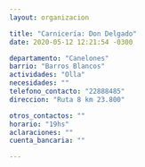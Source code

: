 ```yaml
---
layout: organizacion

title: "Carnicería: Don Delgado"
date: 2020-05-12 12:21:54 -0300

departamento: "Canelones"
barrio: "Barros Blancos"
actividades: "Olla"
necesidades: ""
telefono_contacto: "22888485"
direccion: "Ruta 8 km 23.800"

otros_contactos: ""
horario: "19hs"
aclaraciones: ""
cuenta_bancaria: ""

---
```

